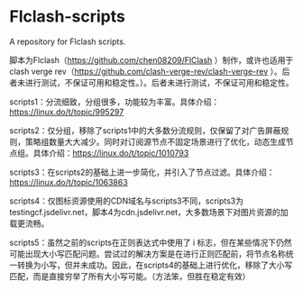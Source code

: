 # Flclash-scripts
A repository for Flclash scripts.

脚本为Flclash（https://github.com/chen08209/FlClash
）制作，或许也适用于clash verge rev（https://github.com/clash-verge-rev/clash-verge-rev
）。后者未进行测试，不保证可用和稳定性。）。后者未进行测试，不保证可用和稳定性。

scripts1：分流细致，分组很多，功能较为丰富。具体介绍：https://linux.do/t/topic/995297

scripts2：仅分组，移除了scripts1中的大多数分流规则，仅保留了对广告屏蔽规则，策略组数量大大减少。同时对订阅源节点不固定场景进行了优化，动态生成节点组。具体介绍：https://linux.do/t/topic/1010793

scripts3：在scripts2的基础上进一步简化，并引入了节点过滤。具体介绍：https://linux.do/t/topic/1063863

scripts4：仅图标资源使用的CDN域名与scripts3不同，scripts3为testingcf.jsdelivr.net，脚本4为cdn.jsdelivr.net，大多数场景下对图片资源的加载更流畅。

scripts5：虽然之前的scripts在正则表达式中使用了 i 标志，但在某些情况下仍然可能出现大小写匹配问题。尝试过的解决方案是在进行正则匹配前，将节点名称统一转换为小写，但并未成功。因此，在scripts4的基础上进行优化，移除了大小写匹配，而是直接穷举了所有大小写可能。（方法笨，但胜在稳定有效）
